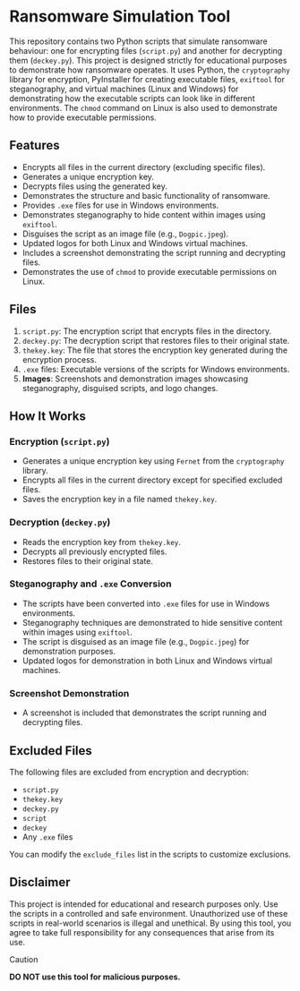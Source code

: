 # Ransomware Simulation Tool

This repository contains two Python scripts that simulate ransomware behaviour: one for encrypting files (`script.py`) and another for decrypting them (`deckey.py`). This project is designed strictly for educational purposes to demonstrate how ransomware operates. It uses Python, the `cryptography` library for encryption, PyInstaller for creating executable files, `exiftool` for steganography, and virtual machines (Linux and Windows) for demonstrating how the executable scripts can look like in different environments. The `chmod` command on Linux is also used to demonstrate how to provide executable permissions.

## Features

- Encrypts all files in the current directory (excluding specific files).
- Generates a unique encryption key.
- Decrypts files using the generated key.
- Demonstrates the structure and basic functionality of ransomware.
- Provides `.exe` files for use in Windows environments.
- Demonstrates steganography to hide content within images using `exiftool`.
- Disguises the script as an image file (e.g., `Dogpic.jpeg`).
- Updated logos for both Linux and Windows virtual machines.
- Includes a screenshot demonstrating the script running and decrypting files.
- Demonstrates the use of `chmod` to provide executable permissions on Linux.

## Files

1. `script.py`: The encryption script that encrypts files in the directory.
2. `deckey.py`: The decryption script that restores files to their original state.
3. `thekey.key`: The file that stores the encryption key generated during the encryption process.
4. `.exe` files: Executable versions of the scripts for Windows environments.
5. **Images**: Screenshots and demonstration images showcasing steganography, disguised scripts, and logo changes.

## How It Works

### Encryption (`script.py`)

- Generates a unique encryption key using `Fernet` from the `cryptography` library.
- Encrypts all files in the current directory except for specified excluded files.
- Saves the encryption key in a file named `thekey.key`.

### Decryption (`deckey.py`)

- Reads the encryption key from `thekey.key`.
- Decrypts all previously encrypted files.
- Restores files to their original state.

### Steganography and `.exe` Conversion

- The scripts have been converted into `.exe` files for use in Windows environments.
- Steganography techniques are demonstrated to hide sensitive content within images using `exiftool`.
- The script is disguised as an image file (e.g., `Dogpic.jpeg`) for demonstration purposes.
- Updated logos for demonstration in both Linux and Windows virtual machines.

### Screenshot Demonstration

- A screenshot is included that demonstrates the script running and decrypting files.

## Excluded Files

The following files are excluded from encryption and decryption:

- `script.py`
- `thekey.key`
- `deckey.py`
- `script`
- `deckey`
- Any `.exe` files

You can modify the `exclude_files` list in the scripts to customize exclusions.

## Disclaimer

This project is intended for educational and research purposes only. Use the scripts in a controlled and safe environment. Unauthorized use of these scripts in real-world scenarios is illegal and unethical. By using this tool, you agree to take full responsibility for any consequences that arise from its use.

> [!CAUTION]
> **DO NOT use this tool for malicious purposes.**
